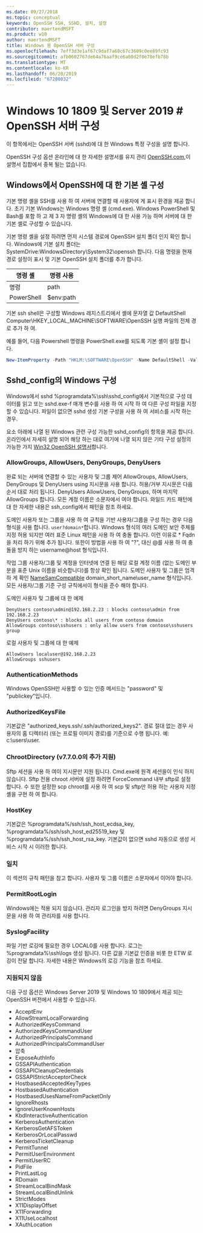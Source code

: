 ```yaml
---
ms.date: 09/27/2018
ms.topic: conceptual
keywords: OpenSSH SSH, SSHD, 설치, 설정
contributor: maertendMSFT
ms.product: w10
author: maertendMSFT
title: Windows 용 OpenSSH 서버 구성
ms.openlocfilehash: 7eff3d3e1af67c9daf7a68c67c3609c0ee89fc93
ms.sourcegitcommit: afb0602767de64a76aaf9ce6a60d2f0e78efb78b
ms.translationtype: MT
ms.contentlocale: ko-KR
ms.lasthandoff: 06/20/2019
ms.locfileid: "67280032"
---
```

# <a name="openssh-server-configuration-for-windows-10-1809-and-server-2019"></a>Windows 10 1809 및 Server 2019 # OpenSSH 서버 구성

이 항목에서는 OpenSSH 서버 (sshd)에 대 한 Windows 특정 구성을 설명 합니다. 

OpenSSH 구성 옵션 온라인에 대 한 자세한 설명서를 유지 관리 [OpenSSH.com](https://www.openssh.com/manual.html),이 설명서 집합에서 중복 될는 없습니다. 

## <a name="configuring-the-default-shell-for-openssh-in-windows"></a>Windows에서 OpenSSH에 대 한 기본 셸 구성

기본 명령 셸을 SSH를 사용 하 여 서버에 연결할 때 사용자에 게 표시 환경을 제공 합니다. 초기 기본 Windows는 Windows 명령 셸 (cmd.exe). Windows PowerShell 및 Bash를 포함 하 고 제 3 자 명령 셸의 Windows에 대 한 사용 가능 하며 서버에 대 한 기본 셸로 구성할 수 있습니다.

기본 명령 셸을 설정 하려면 먼저 시스템 경로에 OpenSSH 설치 폴더 인지 확인 합니다. Windows에 기본 설치 폴더는 SystemDrive:WindowsDirectory\System32\openssh 합니다. 다음 명령을 현재 경로 설정이 표시 및 기본 OpenSSH 설치 폴더를 추가 합니다. 

명령 셸 | 명령 사용
------------- | -------------- 
명령 | path
PowerShell | $env:path

기본 ssh shell은 구성할 Windows 레지스트리에서 셸에 문자열 값 DefaultShell Computer\HKEY_LOCAL_MACHINE\SOFTWARE\OpenSSH 실행 파일의 전체 경로 추가 하 여. 

예를 들어, 다음 Powershell 명령을 PowerShell.exe를 되도록 기본 셸이 설정 합니다.

```powershell
New-ItemProperty -Path "HKLM:\SOFTWARE\OpenSSH" -Name DefaultShell -Value "C:\Windows\System32\WindowsPowerShell\v1.0\powershell.exe" -PropertyType String -Force
```

## <a name="windows-configurations-in-sshdconfig"></a>Sshd_config의 Windows 구성 

Windows에서 sshd %programdata%\ssh\sshd_config에서 기본적으로 구성 데이터를 읽고 또는 sshd.exe-f 매개 변수를 사용 하 여 시작 하 여 다른 구성 파일을 지정할 수 있습니다.
파일이 없으면 sshd 생성 기본 구성을 사용 하 여 서비스를 시작 하는 경우.

요소 아래에 나열 된 Windows 관련 구성 가능한 sshd_config의 항목을 제공 합니다. 온라인에서 자세히 설명 되어 해당 하는 대로 여기에 나열 되지 않은 기타 구성 설정의 가능한 가지 [Win32 OpenSSH 설명서](https://github.com/powershell/win32-openssh/wiki)합니다. 


### <a name="allowgroups-allowusers-denygroups-denyusers"></a>AllowGroups, AllowUsers, DenyGroups, DenyUsers 

완료 되는 서버에 연결할 수 있는 사용자 및 그룹 제어 AllowGroups, AllowUsers, DenyGroups 및 DenyUsers using 지시문을 사용 합니다. 허용/거부 지시문은 다음 순서 대로 처리 됩니다. DenyUsers AllowUsers, DenyGroups, 하며 마지막 AllowGroups 합니다. 모든 계정 이름은 소문자에서 여야 합니다. 와일드 카드 패턴에 대 한 자세한 내용은 ssh_config에서 패턴을 참조 하세요.

도메인 사용자 또는 그룹을 사용 하 여 규칙을 기반 사용자/그룹을 구성 하는 경우 다음 형식을 사용 합니다. ``` user?domain* ```합니다.
Windows 형식의 여러 도메인 보안 주체를 지정 허용 되지만 여러 표준 Linux 패턴을 사용 하 여 충돌 합니다. 이런 이유로 * Fqdn을 처리 하기 위해 추가 됩니다. 또한이 방법을 사용 하 여 "?", 대신 @를 사용 하 여 충돌을 방지 하는 username@host 형식입니다. 

작업 그룹 사용자/그룹 및 계정을 인터넷에 연결 된 해당 로컬 계정 이름 (없는 도메인 부분을 표준 Unix 이름을 비슷합니다)를 항상 확인 됩니다. 도메인 사용자 및 그룹은 엄격 하 게 확인 [NameSamCompatible](https://docs.microsoft.com/windows/desktop/api/secext/ne-secext-extended_name_format) domain_short_name\user_name 형식입니다. 모든 사용자/그룹 기준 구성 규칙에서이 형식을 준수 해야 합니다.

도메인 사용자 및 그룹에 대 한 예제 

```
DenyUsers contoso\admin@192.168.2.23 : blocks contoso\admin from 192.168.2.23
DenyUsers contoso\* : blocks all users from contoso domain
AllowGroups contoso\sshusers : only allow users from contoso\sshusers group
```

로컬 사용자 및 그룹에 대 한 예제 

```
AllowUsers localuser@192.168.2.23
AllowGroups sshusers
```

### <a name="authenticationmethods"></a>AuthenticationMethods 

Windows OpenSSH만 사용할 수 있는 인증 메서드는 "password" 및 "publickey"입니다.

### <a name="authorizedkeysfile"></a>AuthorizedKeysFile 

기본값은 "authorized_keys.ssh/.ssh/authorized_keys2". 경로 절대 없는 경우 사용자의 홈 디렉터리 (또는 프로필 이미지 경로)를 기준으로 수행 됩니다. 예: c:\users\user.

### <a name="chrootdirectory-support-added-in-v7700"></a>ChrootDirectory (v7.7.0.0의 추가 지원)

Sftp 세션을 사용 하 여이 지시문만 지원 됩니다. Cmd.exe에 원격 세션을이 인식 하지 않습니다. Sftp 전용 chroot 서버에 설정 하려면 ForceCommand 내부 sftp로 설정 합니다. 수 또한 설정한 scp chroot를 사용 하 여 scp 및 sftp만 허용 하는 사용자 지정 셸을 구현 하 여 합니다.

### <a name="hostkey"></a>HostKey

기본값은 %programdata%/ssh/ssh_host_ecdsa_key, %programdata%/ssh/ssh_host_ed25519_key 및 %programdata%/ssh/ssh_host_rsa_key. 기본값이 없으면 sshd 자동으로 생성 서비스 시작 시 이러한 합니다.

### <a name="match"></a>일치

이 섹션의 규칙 패턴을 참고 합니다. 사용자 및 그룹 이름은 소문자에서 이어야 합니다.

### <a name="permitrootlogin"></a>PermitRootLogin

Windows에는 적용 되지 않습니다. 관리자 로그인을 방지 하려면 DenyGroups 지시문을 사용 하 여 관리자를 사용 합니다.

### <a name="syslogfacility"></a>SyslogFacility

파일 기반 로깅에 필요한 경우 LOCAL0를 사용 합니다. 로그는 %programdata%\ssh\logs 생성 됩니다.
다른 값을 기본값 인증을 비롯 한 ETW 로깅이 전달 합니다. 자세한 내용은 Windows의 로깅 기능을 참조 하세요.

### <a name="not-supported"></a>지원되지 않음 

다음 구성 옵션은 Windows Server 2019 및 Windows 10 1809에서 제공 되는 OpenSSH 버전에서 사용할 수 있습니다.

* AcceptEnv
* AllowStreamLocalForwarding
* AuthorizedKeysCommand
* AuthorizedKeysCommandUser
* AuthorizedPrincipalsCommand
* AuthorizedPrincipalsCommandUser
* 압축
* ExposeAuthInfo
* GSSAPIAuthentication
* GSSAPICleanupCredentials
* GSSAPIStrictAcceptorCheck
* HostbasedAcceptedKeyTypes
* HostbasedAuthentication
* HostbasedUsesNameFromPacketOnly
* IgnoreRhosts
* IgnoreUserKnownHosts
* KbdInteractiveAuthentication
* KerberosAuthentication
* KerberosGetAFSToken
* KerberosOrLocalPasswd
* KerberosTicketCleanup
* PermitTunnel
* PermitUserEnvironment
* PermitUserRC
* PidFile
* PrintLastLog
* RDomain
* StreamLocalBindMask
* StreamLocalBindUnlink
* StrictModes
* X11DisplayOffset
* X11Forwarding
* X11UseLocalhost
* XAuthLocation

